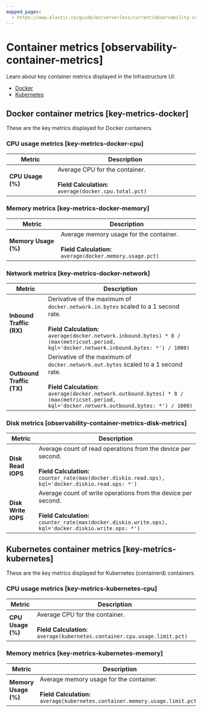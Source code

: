 ```yaml
---
mapped_pages:
  - https://www.elastic.co/guide/en/serverless/current/observability-container-metrics.html
---
```


# Container metrics [observability-container-metrics]

Learn about key container metrics displayed in the Infrastructure UI:

* [Docker](#key-metrics-docker)
* [Kubernetes](#key-metrics-kubernetes)


## Docker container metrics [key-metrics-docker]

These are the key metrics displayed for Docker containers.


### CPU usage metrics [key-metrics-docker-cpu]

| Metric | Description |
| --- | --- |
| **CPU Usage (%)** | Average CPU for the container.<br><br>**Field Calculation:** `average(docker.cpu.total.pct)`<br> |


### Memory metrics [key-metrics-docker-memory]

| Metric | Description |
| --- | --- |
| **Memory Usage (%)** | Average memory usage for the container.<br><br>**Field Calculation:** `average(docker.memory.usage.pct)`<br> |


### Network metrics [key-metrics-docker-network]

| Metric | Description |
| --- | --- |
| **Inbound Traffic (RX)** | Derivative of the maximum of `docker.network.in.bytes` scaled to a 1 second rate.<br><br>**Field Calculation:** `average(docker.network.inbound.bytes) * 8 / (max(metricset.period, kql='docker.network.inbound.bytes: *') / 1000)`<br> |
| **Outbound Traffic (TX)** | Derivative of the maximum of `docker.network.out.bytes` scaled to a 1 second rate.<br><br>**Field Calculation:** `average(docker.network.outbound.bytes) * 8 / (max(metricset.period, kql='docker.network.outbound.bytes: *') / 1000)`<br> |


### Disk metrics [observability-container-metrics-disk-metrics]

| Metric | Description |
| --- | --- |
| **Disk Read IOPS** | Average count of read operations from the device per second.<br><br>**Field Calculation:**  `counter_rate(max(docker.diskio.read.ops), kql='docker.diskio.read.ops: *')`<br> |
| **Disk Write IOPS** | Average count of write operations from the device per second.<br><br>**Field Calculation:**  `counter_rate(max(docker.diskio.write.ops), kql='docker.diskio.write.ops: *')`<br> |


## Kubernetes container metrics [key-metrics-kubernetes]

These are the key metrics displayed for Kubernetes (containerd) containers.


### CPU usage metrics [key-metrics-kubernetes-cpu]

| Metric | Description |
| --- | --- |
| **CPU Usage (%)** | Average CPU for the container.<br><br>**Field Calculation:** `average(kubernetes.container.cpu.usage.limit.pct)`<br> |


### Memory metrics [key-metrics-kubernetes-memory]

| Metric | Description |
| --- | --- |
| **Memory Usage (%)** | Average memory usage for the container.<br><br>**Field Calculation:** `average(kubernetes.container.memory.usage.limit.pct)`<br> |
